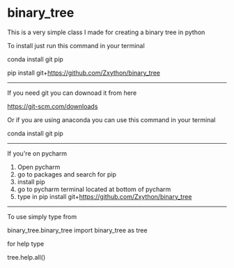 # binary_tree
This is a very simple class I made for creating a binary tree in python

To install just run this command in your terminal

  conda install git pip

  pip install git+https://github.com/Zxython/binary_tree
  
-----------------------------------------------------------------------
If you need git you can downoad it from here

  https://git-scm.com/downloads

Or if you are using anaconda you can use this command in your terminal

conda install git pip

-----------------------------------------------------------------------

If you're on pycharm
1) Open pycharm
2) go to packages and search for pip
3) install pip
4) go to pycharm terminal located at bottom of pycharm
5) type in pip install git+https://github.com/Zxython/binary_tree

-----------------------------------------------------------------------

To use simply type from 

binary_tree.binary_tree import binary_tree as tree

for help type

tree.help.all()
